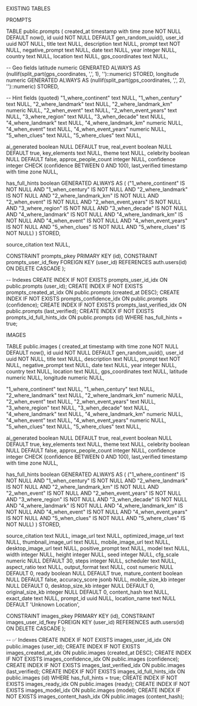 EXISTING TABLES

PROMPTS

TABLE public.prompts (
  created_at timestamp with time zone NOT NULL DEFAULT now(),
  id uuid NOT NULL DEFAULT gen_random_uuid(),
  user_id uuid NOT NULL,
  title text NULL,
  description text NULL,
  prompt text NOT NULL,
  negative_prompt text NULL,
  date text NULL,
  year integer NULL,
  country text NULL,
  location text NULL,
  gps_coordinates text NULL,

  -- Geo fields
  latitude numeric GENERATED ALWAYS AS (nullif(split_part(gps_coordinates, ',', 1), '')::numeric) STORED,
  longitude numeric GENERATED ALWAYS AS (nullif(split_part(gps_coordinates, ',', 2), '')::numeric) STORED,

  -- Hint fields (quoted)
  "1_where_continent" text NULL,
  "1_when_century" text NULL,
  "2_where_landmark" text NULL,
  "2_where_landmark_km" numeric NULL,
  "2_when_event" text NULL,
  "2_when_event_years" text NULL,
  "3_where_region" text NULL,
  "3_when_decade" text NULL,
  "4_where_landmark" text NULL,
  "4_where_landmark_km" numeric NULL,
  "4_when_event" text NULL,
  "4_when_event_years" numeric NULL,
  "5_when_clues" text NULL,
  "5_where_clues" text NULL,

  ai_generated boolean NULL DEFAULT true,
  real_event boolean NULL DEFAULT true,
  key_elements text NULL,
  theme text NULL,
  celebrity boolean NULL DEFAULT false,
  approx_people_count integer NULL,
  confidence integer CHECK (confidence BETWEEN 0 AND 100),
  last_verified timestamp with time zone NULL,

  has_full_hints boolean GENERATED ALWAYS AS (
    ("1_where_continent" IS NOT NULL AND
     "1_when_century" IS NOT NULL AND
     "2_where_landmark" IS NOT NULL AND
     "2_where_landmark_km" IS NOT NULL AND
     "2_when_event" IS NOT NULL AND
     "2_when_event_years" IS NOT NULL AND
     "3_where_region" IS NOT NULL AND
     "3_when_decade" IS NOT NULL AND
     "4_where_landmark" IS NOT NULL AND
     "4_where_landmark_km" IS NOT NULL AND
     "4_when_event" IS NOT NULL AND
     "4_when_event_years" IS NOT NULL AND
     "5_when_clues" IS NOT NULL AND
     "5_where_clues" IS NOT NULL)
  ) STORED,

  source_citation text NULL,

  CONSTRAINT prompts_pkey PRIMARY KEY (id),
  CONSTRAINT prompts_user_id_fkey FOREIGN KEY (user_id) REFERENCES auth.users(id) ON DELETE CASCADE
);

-- Indexes
CREATE INDEX IF NOT EXISTS prompts_user_id_idx ON public.prompts (user_id);
CREATE INDEX IF NOT EXISTS prompts_created_at_idx ON public.prompts (created_at DESC);
CREATE INDEX IF NOT EXISTS prompts_confidence_idx ON public.prompts (confidence);
CREATE INDEX IF NOT EXISTS prompts_last_verified_idx ON public.prompts (last_verified);
CREATE INDEX IF NOT EXISTS prompts_id_full_hints_idx ON public.prompts (id) WHERE has_full_hints = true;

IMAGES

 TABLE public.images (
  created_at timestamp with time zone NOT NULL DEFAULT now(),
  id uuid NOT NULL DEFAULT gen_random_uuid(),
  user_id uuid NOT NULL,
  title text NULL,
  description text NULL,
  prompt text NOT NULL,
  negative_prompt text NULL,
  date text NULL,
  year integer NULL,
  country text NULL,
  location text NULL,
  gps_coordinates text NULL,
  latitude numeric NULL,
  longitude numeric NULL,

  "1_where_continent" text NULL,
  "1_when_century" text NULL,
  "2_where_landmark" text NULL,
  "2_where_landmark_km" numeric NULL,
  "2_when_event" text NULL,
  "2_when_event_years" text NULL,
  "3_where_region" text NULL,
  "3_when_decade" text NULL,
  "4_where_landmark" text NULL,
  "4_where_landmark_km" numeric NULL,
  "4_when_event" text NULL,
  "4_when_event_years" numeric NULL,
  "5_when_clues" text NULL,
  "5_where_clues" text NULL,

  ai_generated boolean NULL DEFAULT true,
  real_event boolean NULL DEFAULT true,
  key_elements text NULL,
  theme text NULL,
  celebrity boolean NULL DEFAULT false,
  approx_people_count integer NULL,
  confidence integer CHECK (confidence BETWEEN 0 AND 100),
  last_verified timestamp with time zone NULL,

  has_full_hints boolean GENERATED ALWAYS AS (
    ("1_where_continent" IS NOT NULL AND
     "1_when_century" IS NOT NULL AND
     "2_where_landmark" IS NOT NULL AND
     "2_where_landmark_km" IS NOT NULL AND
     "2_when_event" IS NOT NULL AND
     "2_when_event_years" IS NOT NULL AND
     "3_where_region" IS NOT NULL AND
     "3_when_decade" IS NOT NULL AND
     "4_where_landmark" IS NOT NULL AND
     "4_where_landmark_km" IS NOT NULL AND
     "4_when_event" IS NOT NULL AND
     "4_when_event_years" IS NOT NULL AND
     "5_when_clues" IS NOT NULL AND
     "5_where_clues" IS NOT NULL)
  ) STORED,

  source_citation text NULL,
  image_url text NULL,
  optimized_image_url text NULL,
  thumbnail_image_url text NULL,
  mobile_image_url text NULL,
  desktop_image_url text NULL,
  positive_prompt text NULL,
  model text NULL,
  width integer NULL,
  height integer NULL,
  seed integer NULL,
  cfg_scale numeric NULL DEFAULT 30,
  steps integer NULL,
  scheduler text NULL,
  aspect_ratio text NULL,
  output_format text NULL,
  cost numeric NULL DEFAULT 0,
  ready boolean NULL DEFAULT true,
  mature_content boolean NULL DEFAULT false,
  accuracy_score jsonb NULL,
  mobile_size_kb integer NULL DEFAULT 0,
  desktop_size_kb integer NULL DEFAULT 0,
  original_size_kb integer NULL DEFAULT 0,
  content_hash text NULL,
  exact_date text NULL,
  prompt_id uuid NULL,
  location_name text NULL DEFAULT 'Unknown Location',

  CONSTRAINT images_pkey PRIMARY KEY (id),
  CONSTRAINT images_user_id_fkey FOREIGN KEY (user_id) REFERENCES auth.users(id) ON DELETE CASCADE
);

-- ✅ Indexes
CREATE INDEX IF NOT EXISTS images_user_id_idx ON public.images (user_id);
CREATE INDEX IF NOT EXISTS images_created_at_idx ON public.images (created_at DESC);
CREATE INDEX IF NOT EXISTS images_confidence_idx ON public.images (confidence);
CREATE INDEX IF NOT EXISTS images_last_verified_idx ON public.images (last_verified);
CREATE INDEX IF NOT EXISTS images_id_full_hints_idx ON public.images (id) WHERE has_full_hints = true;
CREATE INDEX IF NOT EXISTS images_ready_idx ON public.images (ready);
CREATE INDEX IF NOT EXISTS images_model_idx ON public.images (model);
CREATE INDEX IF NOT EXISTS images_content_hash_idx ON public.images (content_hash);
